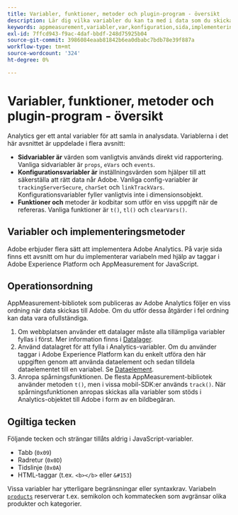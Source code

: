 ```yaml
---
title: Variabler, funktioner, metoder och plugin-program - översikt
description: Lär dig vilka variabler du kan ta med i data som du skickar till Adobe för att förbättra rapporteringen.
keywords: appmeasurement,variabler,var,konfiguration,sida,implementering
exl-id: 7ffcd943-f9ac-4daf-bbdf-248d75925b04
source-git-commit: 3986084eaab81842b6ea0dbabc7bdb78e39f887a
workflow-type: tm+mt
source-wordcount: '324'
ht-degree: 0%

---
```


# Variabler, funktioner, metoder och plugin-program - översikt

Analytics ger ett antal variabler för att samla in analysdata. Variablerna i det här avsnittet är uppdelade i flera avsnitt:

* **Sidvariabler är** värden som vanligtvis används direkt vid rapportering. Vanliga sidvariabler är `props`, `eVars` och `events`.
* **Konfigurationsvariabler är** inställningsvärden som hjälper till att säkerställa att rätt data når Adobe. Vanliga config-variabler är `trackingServerSecure`, `charSet` och `linkTrackVars`. Konfigurationsvariabler fyller vanligtvis inte i dimensionsobjekt.
* **Funktioner och** metoder är kodbitar som utför en viss uppgift när de refereras. Vanliga funktioner är `t()`, `tl()` och `clearVars()`.

## Variabler och implementeringsmetoder

Adobe erbjuder flera sätt att implementera Adobe Analytics. På varje sida finns ett avsnitt om hur du implementerar variabeln med hjälp av taggar i Adobe Experience Platform och AppMeasurement for JavaScript.

## Operationsordning

AppMeasurement-bibliotek som publiceras av Adobe Analytics följer en viss ordning när data skickas till Adobe. Om du utför dessa åtgärder i fel ordning kan data vara ofullständiga.

1. Om webbplatsen använder ett datalager måste alla tillämpliga variabler fyllas i först. Mer information finns i [Datalager](../prepare/data-layer.md).
2. Använd datalagret för att fylla i Analytics-variabler. Om du använder taggar i Adobe Experience Platform kan du enkelt utföra den här uppgiften genom att använda dataelement och sedan tilldela dataelementet till en variabel. Se [Dataelement](https://experienceleague.adobe.com/docs/experience-platform/tags/ui/data-elements.html).
3. Anropa spårningsfunktionen. De flesta AppMeasurement-bibliotek använder metoden `t()`, men i vissa mobil-SDK:er används `track()`. När spårningsfunktionen anropas skickas alla variabler som stöds i Analytics-objektet till Adobe i form av en bildbegäran.

## Ogiltiga tecken

Följande tecken och strängar tillåts aldrig i JavaScript-variabler.

* Tabb (`0x09`)
* Radretur (`0x0D`)
* Tidslinje (`0x0A`)
* HTML-taggar (t.ex. `<b></b>` eller `&#153`)

Vissa variabler har ytterligare begränsningar eller syntaxkrav. Variabeln [`products`](page-vars/products.md) reserverar t.ex. semikolon och kommatecken som avgränsar olika produkter och kategorier.
